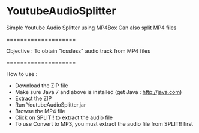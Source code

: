 YoutubeAudioSplitter
====================

Simple Youtube Audio Splitter using MP4Box
Can also split MP4 files

====================

Objective : To obtain "lossless" audio track from MP4 files

====================

How to use :
- Download the ZIP file
- Make sure Java 7 and above is installed (get Java : http://java.com)
- Extract the ZIP
- Run YoutubeAudioSplitter.jar
- Browse the MP4 file
- Click on SPLIT!! to extract the audio file
- To use Convert to MP3, you must extract the audio file from SPLIT!! first
